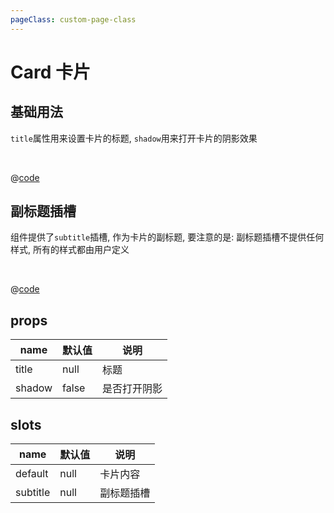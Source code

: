 ```yaml
---
pageClass: custom-page-class
---
```


# Card 卡片

## 基础用法

`title`属性用来设置卡片的标题, `shadow`用来打开卡片的阴影效果

<br/>
<Card-Base/>

@[code](../comps/Card/Base.vue)

## 副标题插槽

组件提供了`subtitle`插槽, 作为卡片的副标题, 要注意的是: 副标题插槽不提供任何样式, 所有的样式都由用户定义

<br/>

<Card-SubTitle/>

@[code](../comps/Card/SubTitle.vue)

## props

| name   | 默认值 | 说明         |
| ------ | ------ | ------------ |
| title  | null   | 标题         |
| shadow | false  | 是否打开阴影 |

## slots

| name     | 默认值 | 说明       |
| -------- | ------ | ---------- |
| default  | null   | 卡片内容   |
| subtitle | null   | 副标题插槽 |
